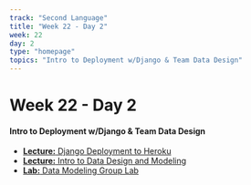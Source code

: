 ```yaml
---
track: "Second Language"
title: "Week 22 - Day 2"
week: 22
day: 2
type: "homepage"
topics: "Intro to Deployment w/Django & Team Data Design"
---
```


# Week 22 - Day 2

#### Intro to Deployment w/Django & Team Data Design

- [**Lecture:** Django Deployment to Heroku](/second-language/week-22/day-2/lecture-materials/deploy-django-to-heroku)
- [**Lecture:** Intro to Data Design and Modeling](/second-language/week-22/day-2/lecture-materials/relational-data-design-and-modeling)
- [**Lab:** Data Modeling Group Lab](/second-language/week-22/day-2/labs/data-modeling-lab)
